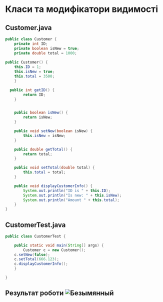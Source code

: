 # Класи та модифікатори видимості

## Customer.java

```java
public class Сustomer {
	private int ID;
	private boolean isNew = true;
	private double total = 1000;
	
public Сustomer() {
	this.ID = 1;
	this.isNew = true;
	this.total = 3500;
	}

  public int getID() {
		return ID;
	}


	public boolean isNew() {
		return isNew;
	}

	public void setNew(boolean isNew) {
		this.isNew = isNew;
	}

	public double getTotal() {
		return total;
	}

	public void setTotal(double total) {
		this.total = total;
	}

	public void displayCustomerInfo() {
		System.out.println("ID is " + this.ID);
		System.out.println("Is new: " + this.isNew);
		System.out.println("Amount " + this.total);
	}
}
```

## CustomerTest.java

```java
public class CustomerTest {

	public static void main(String[] args) {
		Сustomer c = new Сustomer();
    c.setNew(false);
    c.setTotal(666.123);
    c.displayCustomerInfo();
	}

}
```

## Результат роботи ![Безымянный](https://user-images.githubusercontent.com/75045730/101831085-2a61dd80-3b3e-11eb-87f6-cc5052e6dde0.png)
